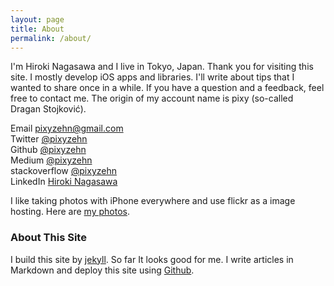 ```yaml
---
layout: page
title: About
permalink: /about/
---
```


I'm Hiroki Nagasawa and I live in Tokyo, Japan. Thank you for visiting this site. I mostly develop iOS apps and libraries. I'll write about tips that I wanted to share once in a while.
If you have a question and a feedback, feel free to contact me. The origin of my account name is pixy (so-called Dragan Stojković).

Email <pixyzehn@gmail.com>  
Twitter [@pixyzehn](https://twitter.com/pixyzehn)  
Github [@pixyzehn](https://github.com/pixyzehn)  
Medium [@pixyzehn](https://medium.com/@pixyzehn)  
stackoverflow [@pixyzehn](http://stackoverflow.com/users/2461812/pixyzehn)  
LinkedIn [Hiroki Nagasawa](https://www.linkedin.com/in/pixyzehn)

I like taking photos with iPhone everywhere and use flickr as a image hosting. Here are [my photos](https://www.flickr.com/photos/pixyzehn).

### About This Site

I build this site by [jekyll](https://github.com/jekyll/jekyll). So far It looks good for me. I write articles in Markdown and deploy this site using [Github](https://github.com/pixyzehn/pixyzehn.github.io).

